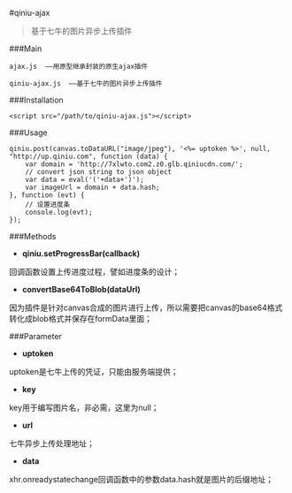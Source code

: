 #qiniu-ajax

>基于七牛的图片异步上传插件


###Main
```
ajax.js  ——用原型继承封装的原生ajax插件

qiniu-ajax.js  ——基于七牛的图片异步上传插件
```

###Installation
```
<script src="/path/to/qiniu-ajax.js"></script>
```

###Usage
```
qiniu.post(canvas.toDataURL("image/jpeg"), '<%= uptoken %>', null, "http://up.qiniu.com", function (data) {
    var domain = 'http://7xlwto.com2.z0.glb.qiniucdn.com/';
    // convert json string to json object
    var data = eval('('+data+')');
    var imageUrl = domain + data.hash;
}, function (evt) {
    // 设置进度条
    console.log(evt);
});
```


###Methods


- **qiniu.setProgressBar(callback)**

回调函数设置上传进度过程，譬如进度条的设计；

- **convertBase64ToBlob(dataUrl)**

因为插件是针对canvas合成的图片进行上传，所以需要把canvas的base64格式转化成blob格式并保存在formData里面；


###Parameter


- **uptoken**

uptoken是七牛上传的凭证，只能由服务端提供；

- **key**

key用于编写图片名，非必需，这里为null；

- **url**

七牛异步上传处理地址；

- **data**

xhr.onreadystatechange回调函数中的参数data.hash就是图片的后缀地址；
